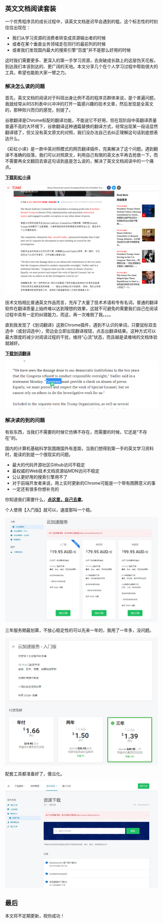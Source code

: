 
## 英文文档阅读套装

一个优秀程序员的成长过程中，读英文文档是迟早会遇到的槛，这个标志性的时刻往往出现在：

- 我们从学习资源的消费者转变成资源输出者的时候
- 或者在某个垂直业务领域走在同行的最前列的时候
- 或者我们发现国内最大的搜索引擎“百度”并不是那么好用的时候

这时我们需要更多、更深入的第一手学习资源，去突破成长路上的这层伪天花板，到达我们本该到达的、更广阔的天地。本文分享几个在个人学习过程中帮助很大的工具，希望也能助大家一臂之力。

### 解决怎么读的问题

首先，英文文档的阅读对于科班出身比例不高的程序员群体来说，是个普遍问题，我就经常从RSS列表中兴冲冲的打开一篇感兴趣的技术文章，然后发现是全英文的，那种败兴而归的感觉，别提了。

谷歌翻译是Chrome标配的翻译功能，不能说它不好用，但在现阶段中英翻译质量普遍不高的大环境下，谷歌翻译这种通篇替换的翻译方式，经常出现某一段话显然翻译错了，但又没有英文原文的对照，我们没办法自己去纠正理解这句话到底想表达什么。

《彩虹小译》是一款中英对照模式的网页翻译插件，完美解决了这个问题。遇到翻译不准确的段落，我们可以对照原文，利用自己有限的英文水平再去抢救一下，而不需要再全文翻回去查这句话到底是怎么说的，解决了英文文档阅读中的一个痛点。

[**下载彩虹小译**](https://chrome.google.com/webstore/detail/lingocloud-interpreter/jmpepeebcbihafjjadogphmbgiffiajh?utm_source=chrome-ntp-icon)

![caiyunxiaoyi](img/caiyunxiaoyi.png)

技术文档相比普通英文作品而言，充斥了大量了技术术语和专有名词，普通的翻译软件在翻译质量上始终难以达到理想的效果，这就不可避免的需要我们自己在阅读过程中具有一定的纠错能力，而这，再一次难倒了我。。。。

直到我发现了《划词翻译》这款Chrome插件，遇到不认识的单词，只要鼠标双击选中（或划词选中），旁边会立即出现翻译按钮，点击出翻译结果。这种方式可以最大限度的减少对阅读过程的干扰，维持“心流”状态，而且越是读难啃的文档体验就越好。

[**下载划词翻译**](https://github.com/Selection-Translator/crx-selection-translate)

![huacifanyi](img/huacifanyi.png)

### 解决读的到的问题

有些东西，当我们不需要的时候它仿佛不存在，而需要的时候，它还是“不存在”的。

国内的计算机基础科学氛围跟国外有差距，当我们想得到第一手的英文学习资料时，能读的到是一个很现实的问题。

- 最大的代码开源社区Github访问不稳定
- 最权威的Web技术文档资源站MDN访问不稳定
- 公认更好用的搜索引擎用不了
- 对于前端开发者来说，用上实时更新的Chrome可能是一个带有图腾意义的事
- 一定还有很多你想补充的

你知道我们需要什么，[**点这里，自己去拿**](https://secure.shadowsocks.ch/aff.php?aff=19825)。

个人使用【入门版】就可以，速度那叫一个稳。

![tools-1](img/tools-1.png)

三年服务期最划算，不放心稳定性的可以先来一年的，我用了一年多，没问题。

![tools-2](img/tools-2.png)

配套工具都准备好了，傻瓜化。

![tools-3](img/tools-3.png)

## 最后

本文将不定期更新，祝你成功！